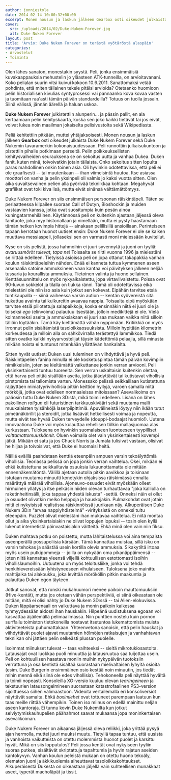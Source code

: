 ```yaml
---
author: jonniestola
date: 2014-02-14 10:00:32+00:00
excerpt: Monen nousun ja laskun jälkeen Gearbox osti oikeudet julkaista Duke Nukem Forever sekä Duke Nukemin tavaramerkin kokonaisuudessaan.
cover:
  src: /uploads/2014/02/Duke-Nukem-Forever.jpg
  alt: Duke Nukem Forever
layout: post
title: 'Arvio: Duke Nukem Forever on terästä vyötäröstä alaspäin'
categories:
- Arvostelut
- Toiminta
---
```


Olen lähes sanaton, monestakin syystä. Peli, jonka ensimmäisiä kuvakaappauksia mehustelin jo yläasteen ATK-tunneilla, on arvioitavanani. Koko pelialan suurin vitsi kuivui kokoon 10.6.2011. Sanattomaksi vetää pohdinta, että miten tällainen tekele pitäisi arvioida? Otetaanko huomioon pelin historiallisen kivulias syntyprosessi vai pannaanko kova kovaa vasten ja tuomitaan raa'asti tämän päivän standardeilla? Totuus on tuolla jossain. Siinä välissä, jännän äärellä ja haluan uskoa.

**Duke Nukem Forever** julkistettiin alunperin… ja pässin pallit, en ala kertaamaan pelin kehityskaarta, koska sen joko kaikki tietävät tai jos eivät, voivat lukea noin maailman jokaiselta pelisivustolta sekä Wikipediasta.

Peliä kehitettiin pitkään, muttei yhtäjaksoisesti. Monen nousun ja laskun jälkeen **Gearbox** osti oikeudet julkaista Duke Nukem Forever sekä Duke Nukemin tavaramerkin kokonaisuudessaan. Peli runnottiin julkaisukuntoon ja pistettiin pihalle potkimaan perseitä. Pelin poikkeuksellisten kehitysvaiheiden seurauksena se on sekoitus uutta ja vanhaa Dukea. Duken fanit, kuten minä, toivoivatkin jotain tällaista. Onko sekoitus sitten lopulta paras mahdollinen onkin toinen asia. Oli hyvinkin odotettavissa, että peli ei ole graafisesti -- tai muutenkaan -- ihan viimeisintä huutoa. Itse asiassa moottori on vanha ja pelin yksinpeli oli valmis jo kaksi vuotta sitten. Olen aika suvaitsevainen pelien alla pyörivää tekniikkaa kohtaan. Megahyvät grafiikat ovat toki kiva lisä, mutta eivät sinänsä välttämättömyys.

Duke Nukem Forever on siis ensimmäisen persoonan räiskintäpeli. Täten se periaatteessa kilpailee suoraan Call of Dutyn, Bioshockin ja muiden vastaavien kanssa, jotka ovat suositumpia kuin pesän ainoa kuningatarmehiläinen. Käytännössä peli on kuitenkin ajastaan jäljessä oleva fanituote, joka myy historiallaan ja nimellään, mutta ei pysty haastamaan tämän hetken kovimpia hittejä -- ainakaan pelillisillä ansioillaan. Perinteiseen tapaan kerrotaan huonot uutiset ensin: Duke Nukem Forever ei ole se kaiken muuttava messiaspeli, jollaseksi sen on varmasti moni mielessään kuvitellut.

Kyse on siis pelistä, jossa hahmoihin ei juuri syvennytä ja juoni on tyyliä: _avaruusmöröt tulevat, tapa ne!_ Toisaalta se riitti vuonna 1996 ja mielestäni se riittää edelleen. Tietyissä asioissa peli on jopa ottanut takapakkia vanhan koulun räiskintäpeleihin nähden. Enää ei kanneta tuttua kymmenen aseen arsenaalia satoine ammuksineen vaan kantaa voi päivityksen jälkeen neljää tussaria ja kourallista ammuksia. Tietoinen valinta ja huono sellainen. Kenttäsuunnittelu on myös nykyaikaistettu, jopa virtaviivaistettu. Poissa ovat 90-luvun sokkelot ja tilalla on tiukka ränni. Tämä oli odotettavissa eikä mielestäni ole niin iso asia kuin jotkut sen kokevat. Eipähän tarvitse etsiä tuntikaupalla -- siinä vaiheessa varsin aution -- kentän syövereistä sitä hukattua avainta tai kulkureitin avaavaa nappia. Toisaalta eipä myöskään tarvitse etsiä piilotettuja salapaikkoja, koska ensinnäkin niitä ei juuri ole ja toiseksi _ego_ (elinvoima) palautuu itsestään, jolloin medikittejä ei ole. Vielä kolmanneksi aseita ja ammuksiakaan ei juuri saa mukaan vaikka niitä silloin tällöin löytääkin. Tämä käy kieltämättä vähän nyppimään. Kritiikkiä on myös irronnut pelin sisältämistä tasoloikkaosuuksista. Milloin hypitään kilometrin korkeudessa ja milloin alla on sähkövirralla terästettyä lammikkoa. Tiedä sitten ovatko kaikki nykyarvostelijat täysin kädettömiä pelaajia, sillä minusta mikään noista ei tuntunut mitenkään yllättävän hankalalta.

Sitten hyvät uutiset: Duken uusi tuleminen on viihdyttävä ja hyvä peli. Räiskintäpelien fanina minulla ei ole kosketuspintaa tämän päivän kovimpiin nimikkeisiin, joten se kieltämättä vaikuttanee jonkin verran arviooni. Peli yksinkertaisesti tuntuu tuoreelta. Sen verran uskaltaisin kuitenkin olettaa, että harva peli pitää sisällään aseita, jotka jäädyttävät tai kutistavat vihollisia pirstomista tai tallomista varten. Monessako pelissä seikkaillaan kutistettuna räjäyttäen miniatyyrivihollisia pitkin keittiön hyllyjä, varoen samalla niitä mörköjä, jotka ovat edelleen normaaleissa mitoissaan? Asevalikoima on pääosin tuttu Duke Nukem 3D:stä, mikä toimii edelleen. Lisänä on lähes pakollinen _railgun_ eli futuristinen tarkkuuskivääri sekä muutama malli muukalaisten tylsähköjä laserpiipittimiä. Apuvälineistä löytyy niin ikään tutut pimeänäkörillit ja steroidit, jotka lisäävät hetkellisesti voimaa ja nopeutta, mutta eivät tee hyvää Duken terveydelle (douppi-bodaajat huomio!). Uutena innovaationa Duke voi myös kulauttaa rehellisen tölkin mallasjuomaa alas kurkustaan. Tuloksena on hyvinkin suomalaiseen luonteeseen tyypilliset _voittamattomuuskännit_. Oluen voimalla olet vain yksinkertaisesti kovempi jätkä. Mikään ei satu ja jos Chuck Norris ja Jumala tulisivat vastaan, olisivat he hiljaa ja toivoisivat, että Duke ei huomaisi heitä.

Näillä eväillä paahdetaan kenttiä eteenpäin ampuen varsin tekoälyttömiä vihollisia. Teoriassa pelissä on jopa jonkin verran vaihtelua. Okei, mikään ei ehkä kutistettuna seikkailtavia osuuksia lukuunottamatta ole mitään ennennäkemätöntä. Välillä ajetaan autolla pitkin aavikkoa ja toisinaan istutaan muutama minuutti konetykin ohjaksissa räiskimässä ennalta määrättyä määrää vihollisia. Ajoneuvo-osuudet eivät myöskään olleet hirmuinen yllätys ja itse pelkäsin niiden olevan turhauttavaa "joka kalliolla on raketinheitinsälli, joka tappaa yhdestä iskusta" -settiä. Onneksi näin ei ollut ja osuudet olivatkin melko helppoja ja hauskojakin. Pulmakohdat ovat jotain mitä ei nykyisissä realistissa räiskinnöissä juurikaan näy. Alkuperäisen Duke Nukem 3D:n "arvaa nappiyhdistelmä" -virityksistä on onneksi tultu eteenpäin. Puzzlet olivat mielestäni ihan mukavaa vaihtelua. Ei niitä montaa ollut ja aika yksinkertaisiakin ne olivat loppujen lopuksi -- tosin olen kyllä lukenut internetistä päinvastaisiakin väitteitä. Ehkä minä olen vain niin fiksu.

Duken mahtava potku on poistettu, mutta lähitaistelussa voi aina tempaista aseenperällä possupoliisia kärsään. Tämä kannattaa muistaa, sillä isku on varsin tehokas ja säästää usein kortilla olevia ammuksia. Sikakytiltä irtoaa myös usein putkipommeja -- joilla on nykyään oma pikanäppäimensä -- joten niitä kannattaa yleensä viljellä kohtuullisen estottomasti isoihin vihollislaumoihin. Uutuutena on myös teloitusliike, jonka voi tehdä henkihievereissään lyhistyneeseen vihulaiseen. Tuloksena joko mainittu mahtijalka tai alakoukku, joka levittää mörököllin pitkin maakuntia ja palauttaa Duken egon täyteen.

Jotkut sanovat, että ronski mukahuumori menee paikoin mauttomuuksiin (Hive-kentät), mutta jos otetaan vähän perspektiiviä, ei siinä oikeastaan ole mitään, mitä ei olisi nähty jo Duke Nukem 3D:ssä -- tai Alien-elokuvissa. Duken läppäarsenaali on vaikuttava ja monin paikoin kaikessa tyhmyydessään aidosti ihan hauskakin. Hilpeänä uudistuksena egoaan voi kasvattaa äijäilemällä pelimaailmassa. Niin punttien nostelu kuin pornon surffailu toimiston tietokoneilla nostavat itsetuntoa lukemattomista muista aktiviteeteista puhumattakaan. Yhteenvetona sanoisin, että pelin hauskat ja viihdyttävät puolet ajavat muutamien hölmöjen ratkaisujen ja vanhahtavan tekniikan ohi jättäen pelin selkeästi plussan puolelle.

Isoimmat miinukset tulevat -- taas vaihteeksi -- sieltä mikrotukiosastolta. Latausajat ovat luokkaa puoli minuuttia ja latausruutua saa tuijottaa usein. Peli on kohtuullisen haastava moniin muihin nykypäivän tuotoksiin verrattuna ja osa kentistä sisältää suorastaan mielivaltaisen lyhyitä osioita (esim. Duke Burgerin ensimmäinen osio kestää noin minuutin, jos tiedät mihin mennä eikä siinä ole edes vihollisia). Tehokoneella peli näyttää hyvältä ja toimii nopeasti. Konsoleilla XO-versio kuuluu olevan _tearingeineen_ ja tekstuurien latausongelmineen suorastaan katastrofaalinen PS3-version sijoittuessa siihen välimaastoon. Videoita vertailemalla eri konsoliversiot näyttävät samalta. Ehkä _boximiehet_ ovat tottuneet parempaan laatuun kun taas meille riittää vähempikin. Toinen iso miinus on edellä mainittu neljän aseen kantoraja. Ei tunnu kovin Duke Nukemilta kun jotkut selviytymiskauhupelien päähahmot saavat mukaansa jopa moninkertaisen asevalikoiman.

Duke Nukem Forever on aikaansa jäljessä oleva reliikki, joka yrittää pysyä ajan hermolla, muttei juuri muuksi muutu. Tietyllä tapaa tuntuu, että uusista ja vanhoista vaikutteista on otettu molemmista huonot puolet ja karsittu hyvät. Mikä on siis lopputulos? Peli jossa kentät ovat nykyiseen tyyliin suoraa putkea, sisältävät skriptattuja tapahtumia ja hyvin rajatun aseiden kantokyvyn. Vanhan koulun peleistä mukaan on otettu huono tekoäly, olematon juoni ja äkkikuolemia aiheuttavat tasoloikkakohtaukset. Alkuperäisestä Dukesta on oikeastaan jäljellä vain suhteellisen munakkaat aseet, typerät macholäpät ja tissit.
